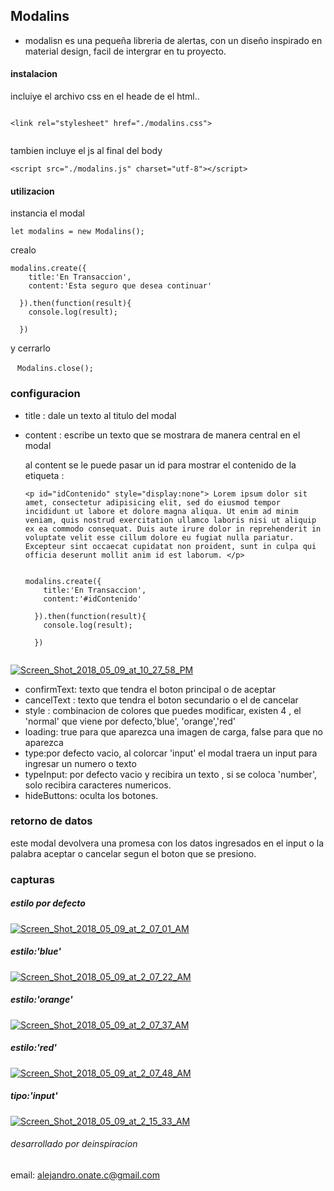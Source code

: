 ## Modalins

- modalisn es una pequeña libreria de alertas, con un diseño inspirado en material design, facil de intergrar en tu proyecto.


#### instalacion

incluiye el archivo css en el heade de el html..

````

<link rel="stylesheet" href="./modalins.css">


````
tambien incluye el js al final del body

````
<script src="./modalins.js" charset="utf-8"></script>

````


#### utilizacion

instancia el modal

````
let modalins = new Modalins();
````
crealo

`````
modalins.create({
    title:'En Transaccion',
    content:'Esta seguro que desea continuar'

  }).then(function(result){
    console.log(result);

  })

  `````

  y cerrarlo

  ````
  Modalins.close();
  ````

  ### configuracion

  - title : dale un texto al titulo del modal
  - content : escribe un texto que se mostrara de manera central en el modal

    al content se le puede pasar un id  para mostrar el contenido de la etiqueta  :

    ````
    <p id="idContenido" style="display:none"> Lorem ipsum dolor sit amet, consectetur adipisicing elit, sed do eiusmod tempor incididunt ut labore et dolore magna aliqua. Ut enim ad minim veniam, quis nostrud exercitation ullamco laboris nisi ut aliquip ex ea commodo consequat. Duis aute irure dolor in reprehenderit in voluptate velit esse cillum dolore eu fugiat nulla pariatur. Excepteur sint occaecat cupidatat non proident, sunt in culpa qui officia deserunt mollit anim id est laborum. </p>


    ````


    ````
    modalins.create({
        title:'En Transaccion',
        content:'#idContenido'

      }).then(function(result){
        console.log(result);

      })


    ````

<a href="https://imgbb.com/"><img src="https://image.ibb.co/kF70rJ/Screen_Shot_2018_05_09_at_10_27_58_PM.png" alt="Screen_Shot_2018_05_09_at_10_27_58_PM" border="0"></a>



  - confirmText: texto que tendra el boton principal o de aceptar
  - cancelText : texto que tendra el boton secundario o el de cancelar
  - style : combinacion de colores que puedes modificar, existen 4 , el 'normal' que viene por defecto,'blue',   'orange','red'
  - loading: true para que aparezca una imagen de carga, false para que no aparezca
  - type:por defecto vacio, al colorcar 'input' el modal traera un input para ingresar un numero o texto
  - typeInput: por defecto vacio y recibira un texto , si se coloca 'number', solo recibira caracteres numericos.
  - hideButtons: oculta los botones.

### retorno de datos
este modal devolvera una promesa con los datos ingresados en el input o la palabra aceptar o cancelar segun el boton que se presiono.


### capturas

##### estilo por defecto

<a href="https://ibb.co/mF6ouS"><img src="https://preview.ibb.co/msxuZS/Screen_Shot_2018_05_09_at_2_07_01_AM.png" alt="Screen_Shot_2018_05_09_at_2_07_01_AM" border="0"></a>

##### estilo:'blue'

<a href="https://ibb.co/hbP2M7"><img src="https://preview.ibb.co/fw5WES/Screen_Shot_2018_05_09_at_2_07_22_AM.png" alt="Screen_Shot_2018_05_09_at_2_07_22_AM" border="0"></a>

##### estilo:'orange'

<a href="https://ibb.co/kMwGg7"><img src="https://preview.ibb.co/dmgSon/Screen_Shot_2018_05_09_at_2_07_37_AM.png" alt="Screen_Shot_2018_05_09_at_2_07_37_AM" border="0"></a>

##### estilo:'red'

<a href="https://ibb.co/ckj2M7"><img src="https://preview.ibb.co/nesBES/Screen_Shot_2018_05_09_at_2_07_48_AM.png" alt="Screen_Shot_2018_05_09_at_2_07_48_AM" border="0"></a>

##### tipo:'input'

<a href="https://ibb.co/heynM7"><img src="https://preview.ibb.co/iBYMg7/Screen_Shot_2018_05_09_at_2_15_33_AM.png" alt="Screen_Shot_2018_05_09_at_2_15_33_AM" border="0"></a>


###### desarrollado por deinspiracion
email: alejandro.onate.c@gmail.com

